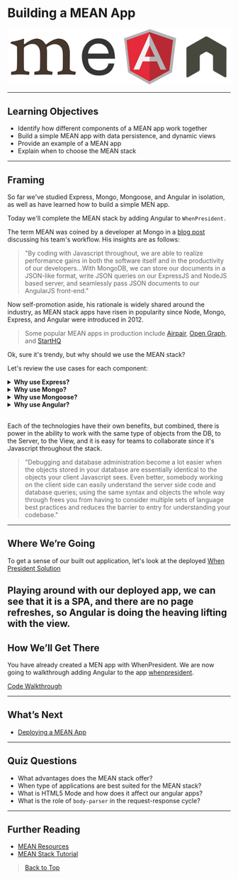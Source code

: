 # Building a MEAN App

![mean-logo](./images/mean-logo.jpeg)

---

## Learning Objectives

- Identify how different components of a MEAN app work together
- Build a simple MEAN app with data persistence, and dynamic views  
- Provide an example of a MEAN app
- Explain when to choose the MEAN stack

---

## Framing

So far we've studied Express, Mongo, Mongoose, and Angular in isolation, as well as have learned how to build a simple MEN app.

Today we'll complete the MEAN stack by adding Angular to `WhenPresident.`

The term MEAN was coined by a developer at Mongo in a [blog post](http://blog.mongodb.org/post/49262866911/the-mean-stack-mongodb-expressjs-angularjs-andMEAN) discussing his team's workflow. His insights are as follows:

> "By coding with Javascript throughout, we are able to realize performance gains in both the software itself and in the productivity of our developers...With MongoDB, we can store our documents in a JSON-­like format, write JSON queries on our ExpressJS and NodeJS based server, and seamlessly pass JSON documents to our AngularJS front-end."

Now self-promotion aside, his rationale is widely shared around the industry, as MEAN stack apps have risen in popularity since Node, Mongo, Express, and Angular were introduced in 2012.  

> Some popular MEAN apps in production include [Airpair](https://www.airpair.com/), [Open Graph](http://opengraph.io/), and [StartHQ](https://starthq.com/signup)

Ok, sure it's trendy, but why should we use the MEAN stack?

Let's review the use cases for each component:

<!-- Q: Why Express  -->
<details>
<summary>
<strong> Why use Express?</strong>
</summary>
<br>
Express is a minimal and flexible Node.js web application framework that provides a robust set of features for building web apps. Express works with a myriad of HTTP utility methods and middleware that allows developers to create robust APIs quickly and easily
 <br>
 <br>
</details>

<!-- Q: Why Mongo  -->
<details>
<summary>
<strong> Why use Mongo?</strong>
</summary>
<br>

MongoDB is an open-source document database that provides high performance, high availability, and automatic scaling
 <br>
 <br>
</details>

<!-- Q: Why Mongoose  -->
<details>
<summary>
<strong> Why use Mongoose? </strong>
</summary>
<br>

Like ActiveRecord for Rails, Mongoose is an ODM used to represent data from a Mongo database as models in a Javascript back-end. This makes performing CRUD actions to collections and documents in our DB easier.

 <br>
 <br>
</details>

<!-- Q: Why Angular  -->
<details>
<summary>
 <strong>Why use Angular?</strong>
</summary>
<br>

AngularJS is a robust front-end framework that makes it possible to easily and quickly build Single Page Applications. It has lots of functionality built in for rendering data, and swapping views in and out to give the impression of having multiple pages. It is fully extensible and works well with other libraries.

 <br>
 <br>
</details>

<br>

Each of the technologies have their own benefits, but combined, there is power in the ability to work with the same type of objects from the DB, to the Server, to the View, and it is easy for teams to collaborate since it's Javascript throughout the stack.

> "Debugging and database administration become a lot easier when the objects stored in your database are essentially identical to the objects your client Javascript sees. Even better, somebody working on the client side can easily understand the server side code and database queries; using the same syntax and objects the whole way through frees you from having to consider multiple sets of language best practices and reduces the barrier to entry for understanding your codebase."

---

## Where We’re Going

To get a sense of our built out application, let's look at the deployed [When President Solution](http://whenpresident.herokuapp.com)

Playing around with our deployed app, we can see that it is a SPA, and there are no page refreshes, so Angular is doing the heaving lifting with the view. 
---

## How We’ll Get There

 You have already created a MEN app with WhenPresident. We are now going to walkthrough adding Angular to the app  [whenpresident](https://github.com/ga-wdi-exercises/whenpresident).

[Code Walkthrough](angular-walkthrough-annotated.md)

---

## What’s Next

- [Deploying a MEAN App](https://github.com/ga-wdi-lessons/deploy-MEAN-app)

---

## Quiz Questions

- What advantages does the MEAN stack offer?
- When type of applications are best suited for the MEAN stack?
- What is HTML5 Mode and how does it affect our angular apps?
- What is the role of `body-parser` in the request-response cycle?

---

## Further Reading

- [MEAN Resources](https://github.com/ericdouglas/MEAN-Learning)
- [MEAN Stack Tutorial](https://thinkster.io/mean-stack-tutorial)

> [Back to Top](readme.md)
